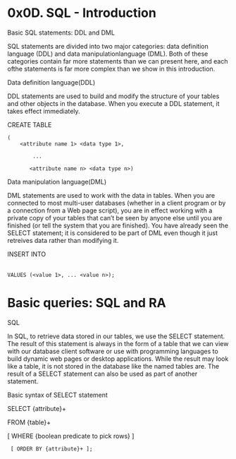 # 0x0D. SQL - Introduction

Basic SQL statements: DDL and DML

SQL statements are divided into two major categories: data definition language (DDL) and data manipulationlanguage (DML). Both of these categories contain far more statements than we can present here, and each ofthe statements is far more complex than we show in this introduction.

Data definition language(DDL)

DDL statements are used to build and modify the structure of your tables and other objects in the database. When you execute a DDL statement, it takes effect immediately.

  CREATE TABLE <table name>

    ( 
        <attribute name 1> <data type 1>,
	
            ...
	
           <attribute name n> <data type n>)


Data manipulation language(DML)

DML statements are used to work with the data in tables. When you are connected to most multi-user databases (whether in a client program or by a connection from a Web page script), you are in effect working with a private copy of your tables that can’t be seen by anyone else until you are finished (or tell the system that you are finished). You have already seen the SELECT statement; it is considered to be part of DML even though it just retreives data rather than modifying it.

INSERT INTO <table name>

    VALUES (<value 1>, ... <value n>);

Basic queries: SQL and RA
=

SQL

In SQL, to retrieve data stored in our tables, we use the SELECT statement. The result of this statement is always in the form of a table that we can view with our database client software or use with programming languages to build dynamic web pages or desktop applications. While the result may look like a table, it is not stored in the database like the named tables are. The result of a SELECT statement can also be used as part of another statement.

Basic syntax of SELECT statement

SELECT {attribute}+

  FROM {table}+

  [ WHERE {boolean predicate to pick rows} ]
  
     [ ORDER BY {attribute}+ ];


